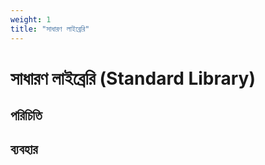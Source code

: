 ```yaml
---
weight: 1
title: "সাধারণ লাইব্রেরি"
---
```


# সাধারণ লাইব্রেরি (Standard Library)
## পরিচিতি
## ব্যবহার
